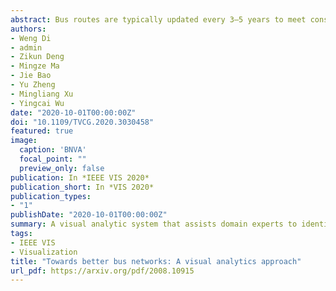 ```yaml
---
abstract: Bus routes are typically updated every 3–5 years to meet constantly changing travel demands. However, identifying deficient bus routes and finding their optimal replacements remain challenging due to the difficulties in analyzing a complex bus network and the large solution space comprising alternative routes. Most of the automated approaches cannot produce satisfactory results in real-world settings without laborious inspection and evaluation of the candidates. The limitations observed in these approaches motivate us to collaborate with domain experts and propose a visual analytics solution for the performance analysis and incremental planning of bus routes based on an existing bus network. Developing such a solution involves three major challenges, namely, a) the in-depth analysis of complex bus route networks, b) the interactive generation of improved route candidates, and c) the effective evaluation of alternative bus routes. For challenge a, we employ an overview-to-detail approach by dividing the analysis of a complex bus network into three levels to facilitate the efficient identification of deficient routes. For challenge b, we improve a route generation model and interpret the performance of the generation with tailored visualizations. For challenge c, we incorporate a conflict resolution strategy in the progressive decision-making process to assist users in evaluating the alternative routes and finding the most optimal one. The proposed system is evaluated with two usage scenarios based on real-world data and received positive feedback from the experts.
authors:
- Weng Di
- admin
- Zikun Deng
- Mingze Ma
- Jie Bao
- Yu Zheng
- Mingliang Xu
- Yingcai Wu
date: "2020-10-01T00:00:00Z"
doi: "10.1109/TVCG.2020.3030458"
featured: true
image:
  caption: 'BNVA'
  focal_point: ""
  preview_only: false
publication: In *IEEE VIS 2020*
publication_short: In *VIS 2020*
publication_types:
- "1"
publishDate: "2020-10-01T00:00:00Z"
summary: A visual analytic system that assists domain experts to identify deficient bus routs and find their optimal replacements.
tags:
- IEEE VIS
- Visualization
title: "Towards better bus networks: A visual analytics approach"
url_pdf: https://arxiv.org/pdf/2008.10915
---
```


<!-- {{% callout note %}}
Click the *Cite* button above to demo the feature to enable visitors to import publication metadata into their reference management software.
{{% /callout %}}

{{% callout note %}}
Click the *Slides* button above to demo Academic's Markdown slides feature.
{{% /callout %}} -->

